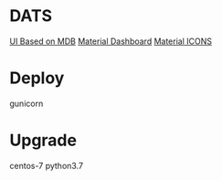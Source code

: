 # DATS

[UI Based on MDB](https://mdbootstrap.com/docs/b4/jquery/admin/)
[Material Dashboard](https://www.creative-tim.com/learning-lab/bootstrap/overview/material-dashboard)
[Material ICONS](https://getkit.cn/resources/material-design-icons/)

# Deploy

gunicorn

# Upgrade

centos-7
python3.7
